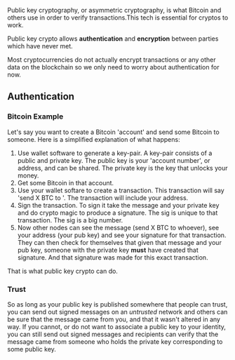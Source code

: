 Public key cryptography, or asymmetric cryptography, is what Bitcoin and others use in order to verify transactions.This tech is essential for cryptos to work.

Public key crypto allows **authentication** and **encryption** between parties which have never met.

Most cryptocurrencies do not actually encrypt transactions or any other data on the blockchain so we only need to worry about authentication for now.

## Authentication

### Bitcoin Example
Let's say you want to create a Bitcoin 'account' and send some Bitcoin to someone. Here is a simplified explanation of what happens:

1. Use wallet software to generate a key-pair. A key-pair consists of a public and private key. The public key is your 'account number', or address, and can be shared. The private key is the key that unlocks your money.
2. Get some Bitcoin in that account.
3. Use your wallet softare to create a transaction. This transaction will say 'send X BTC to <your address>'. The transaction will include your address.
4. Sign the transaction. To sign it take the message and your private key and do crypto magic to produce a signature. The sig is unique to that transaction. The sig is a big number.
5. Now other nodes can see the message (send X BTC to whoever), see your address (your pub key) and see your signature for that transaction. They can then check for themselves that given that message and your pub key, someone with the private key **must** have created that signature. And that signature was made for this exact transaction. 

That is what public key crypto can do.

### Trust

So as long as your public key is published somewhere that people can trust, you can send out signed messages on an *untrusted* network and others can be sure that the message came from you, and that it wasn't altered in any way. If you cannot, or do not want to associate a public key to your identity, you can still send out signed messages and recipients can verify that the message came from someone who holds the private key corresponding to some public key.
